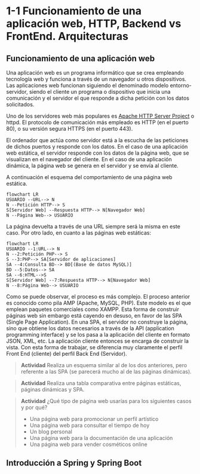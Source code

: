 # 1-1 Funcionamiento de una aplicación web, HTTP, Backend vs FrontEnd. Arquitecturas

## Funcionamiento de una aplicación web

Una aplicación web es un programa informático que se crea empleando tecnología web y funciona a través de un navegador u otros dispositivos. Las aplicaciones web funcionan siguiendo el denominado modelo entorno-servidor, siendo el cliente un programa o dispositivo que inicia una comunicación y el servidor el que responde a dicha petición con los datos solicitados.

Uno de los servidores web más populares es [Apache HTTP Server Project](https://httpd.apache.org/) o httpd. El protocolo de comunicación más empleado es HTTP (en el puerto 80), o su versión segura HTTPS (en el puerto 443).

El ordenador que actúa como servidor está a la escucha de las peticiones de dichos puertos y responde con los datos. En el caso de una aplicación web estática, el servidor responde con los datos de la página web, que se visualizan en el navegador del cliente. En el caso de una aplicación dinámica, la página web se genera en el servidor y se envía al cliente. 

A continuación el esquema del comportamiento de una página web estática.

```mermaid
flowchart LR
USUARIO --URL--> N
N --Petición HTTP--> S
S[Servidor Web] --Respuesta HTTP--> N[Navegador Web]
N --Página Web--> USUARIO
```

La página devuelta a través de una URL siempre será la misma en este caso. Por otro lado, en cuanto a las páginas web estáticas:

```mermaid
flowchart LR
USUARIO --1:URL--> N
N --2:Petición PHP--> S
S --3:PHP--> SA[Servidor de aplicaciones]
SA --4:Consulta BD--> BD[(Base de datos MySQL)]
BD --5:Datos--> SA
SA --6:HTML-->S
S[Servidor Web] --7:Respuesta HTTP--> N[Navegador Web]
N --8:Página Web--> USUARIO
```
Como se puede observar, el proceso es más complejo. El proceso anterior es conocido como pila AMP (Apache, MySQL, PHP). Este modelo es el que emplean paquetes comerciales como XAMPP. Esta forma de construir páginas web sin embargo está cayendo en desuso, en favor de las SPA (Single Page Application). En una SPA, el servidor no construye la página, sino que obtiene los datos necesarios a través de la API (application programming interface) y se los pasa a la aplicación del cliente en formato JSON, XML, etc. La aplicación cliente entonces se encarga de construir la vista. Con esta forma de trabajar, se diferencia muy claramente el perfil Front End (cliente) del perfil Back End (Servidor).

> **Actividad**
> Realiza un esquema similar al de los dos anteriores, pero referente a las SPA (se parecerá mucho al de las páginas dinámicas).

> **Actividad**
> Realiza una tabla comparativa entre páginas estáticas, páginas dinámicas y SPA.

> **Actividad**
> ¿Qué tipo de página web usarías para los siguientes casos y por qué?
> - Una página web para promocionar un perfil artístico
> - Una página web para consultar el tiempo de hoy
> - Un blog personal
> - Una página web para la documentación de una aplicación
> - Una página web para vender cosméticos online

## Introducción a Spring y Spring Boot